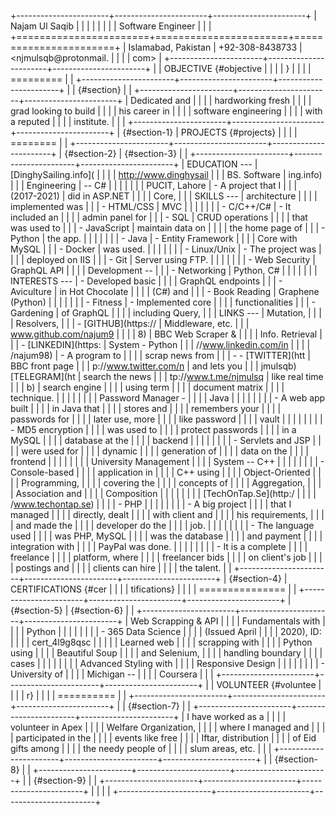 +-----------------------+-----------------------+-----------------------+
| Najam Ul Saqib        |                       |                       |
|                       |                       |                       |
| Software Engineer     |                       |                       |
+=======================+=======================+=======================+
| Islamabad, Pakistan   | +92-308-8438733       | <njmulsqb@protonmail. |
|                       |                       | com>                  |
+-----------------------+-----------------------+-----------------------+
|                       | OBJECTIVE {#objective |                       |
|                       | }                     |                       |
|                       | =========             |                       |
+-----------------------+-----------------------+-----------------------+
|                       |  {#section}           |                       |
+-----------------------+-----------------------+-----------------------+
| Dedicated and         |                       |                       |
| hardworking fresh     |                       |                       |
| grad looking to build |                       |                       |
| his career in         |                       |                       |
| software engineering  |                       |                       |
| with a reputed        |                       |                       |
| institute.            |                       |                       |
+-----------------------+-----------------------+-----------------------+
|  {#section-1}         | PROJECTS {#projects}  |                       |
|                       | ========              |                       |
+-----------------------+-----------------------+-----------------------+
|  {#section-2}         |  {#section-3}         |                       |
+-----------------------+-----------------------+-----------------------+
| EDUCATION ---         | [DinghySailing.info]( |                       |
|                       | http://www.dinghysail |                       |
| BS. Software          | ing.info)             |                       |
| Engineering           | -- C\#                |                       |
|                       |                       |                       |
| PUCIT, Lahore         | -   A project that I  |                       |
| (2017-2021)           |     did in ASP.NET    |                       |
|                       |     Core,             |                       |
| SKILLS ---            |     architecture      |                       |
|                       |     implemented was   |                       |
| -   HTML/CSS          |     MVC               |                       |
|                       |                       |                       |
| -   C/C++/C\#         | -   It included an    |                       |
|                       |     admin panel for   |                       |
| -   SQL               |     CRUD operations   |                       |
|                       |     that was used to  |                       |
| -   JavaScript        |     maintain data on  |                       |
|                       |     the home page of  |                       |
| -   Python            |     the app.          |                       |
|                       |                       |                       |
| -   Java              | -   Entity Framework  |                       |
|                       |     Core with MySQL   |                       |
| -   Docker            |     was used.         |                       |
|                       |                       |                       |
| -   Linux/Unix        | -   The project was   |                       |
|                       |     deployed on IIS   |                       |
| -   Git               |     Server using FTP. |                       |
|                       |                       |                       |
| -   Web Security      | GraphQL API           |                       |
|                       | Development --        |                       |
| -   Networking        | Python, C\#           |                       |
|                       |                       |                       |
| INTERESTS ---         | -   Developed basic   |                       |
|                       |     GraphQL endpoints |                       |
| -   Aviculture        |     in Hot Chocolate  |                       |
|                       |     (C\#) and         |                       |
| -   Book Reading      |     Graphene (Python) |                       |
|                       |                       |                       |
| -   Fitness           | -   Implemented core  |                       |
|                       |     functionalities   |                       |
| -   Gardening         |     of GraphQL        |                       |
|                       |     including Query,  |                       |
| LINKS ---             |     Mutation,         |                       |
|                       |     Resolvers,        |                       |
| -   [GITHUB](https:// |     Middleware, etc.  |                       |
| www.github.com/najum9 |                       |                       |
| 8)                    | BBC Web Scraper &     |                       |
|                       | Info. Retrieval       |                       |
| -   [LINKEDIN](https: | System - Python       |                       |
| //www.linkedin.com/in |                       |                       |
| /najum98)             | -   A program to      |                       |
|                       |     scrap news from   |                       |
| -   -   [TWITTER](htt |     BBC front page    |                       |
| p://www.twitter.com/n |     and lets you      |                       |
| jmulsqb)[TELEGRAM](ht |     search the news   |                       |
| tp://www.t.me/njmulsq |     like real time    |                       |
| b)                    |     search engine     |                       |
|                       |     using term        |                       |
|                       |     document matrix   |                       |
|                       |     technique.        |                       |
|                       |                       |                       |
|                       | Password Manager -    |                       |
|                       | Java                  |                       |
|                       |                       |                       |
|                       | -   A web app built   |                       |
|                       |     in Java that      |                       |
|                       |     stores and        |                       |
|                       |     remembers your    |                       |
|                       |     passwords for     |                       |
|                       |     later use, more   |                       |
|                       |     like password     |                       |
|                       |     vault             |                       |
|                       |                       |                       |
|                       | -   MD5 encryption    |                       |
|                       |     was used to       |                       |
|                       |     protect passwords |                       |
|                       |     in a MySQL        |                       |
|                       |     database at the   |                       |
|                       |     backend           |                       |
|                       |                       |                       |
|                       | -   Servlets and JSP  |                       |
|                       |     were used for     |                       |
|                       |     dynamic           |                       |
|                       |     generation of     |                       |
|                       |     data on the       |                       |
|                       |     frontend          |                       |
|                       |                       |                       |
|                       | University Management |                       |
|                       | System -- C++         |                       |
|                       |                       |                       |
|                       | -   Console-based     |                       |
|                       |     application in    |                       |
|                       |     C++ using         |                       |
|                       |     Object-Oriented   |                       |
|                       |     Programming,      |                       |
|                       |     covering the      |                       |
|                       |     concepts of       |                       |
|                       |     Aggregation,      |                       |
|                       |     Association and   |                       |
|                       |     Composition       |                       |
|                       |                       |                       |
|                       | [TechOnTap.Se](http:/ |                       |
|                       | /www.techontap.se)    |                       |
|                       | - PHP                 |                       |
|                       |                       |                       |
|                       | -   A big project     |                       |
|                       |     that I managed    |                       |
|                       |     directly, dealt   |                       |
|                       |     with client and   |                       |
|                       |     his requirements, |                       |
|                       |     and made the      |                       |
|                       |     developer do the  |                       |
|                       |     job.              |                       |
|                       |                       |                       |
|                       | -   The language used |                       |
|                       |     was PHP, MySQL    |                       |
|                       |     was the database  |                       |
|                       |     and payment       |                       |
|                       |     integration with  |                       |
|                       |     PayPal was done.  |                       |
|                       |                       |                       |
|                       | -   It is a complete  |                       |
|                       |     freelance         |                       |
|                       |     platform, where   |                       |
|                       |     freelancer bids   |                       |
|                       |     on client's job   |                       |
|                       |     postings and      |                       |
|                       |     clients can hire  |                       |
|                       |     the talent.       |                       |
+-----------------------+-----------------------+-----------------------+
|  {#section-4}         | CERTIFICATIONS  {#cer |                       |
|                       | tifications}          |                       |
|                       | ===============       |                       |
+-----------------------+-----------------------+-----------------------+
|  {#section-5}         |  {#section-6}         |                       |
+-----------------------+-----------------------+-----------------------+
| Web Scrapping & API   |                       |                       |
| Fundamentals with     |                       |                       |
| Python                |                       |                       |
|                       |                       |                       |
| -   365 Data Science  |                       |                       |
|     (Issued April     |                       |                       |
|     2020), ID:        |                       |                       |
|     cert\_4l9g8qsc \| |                       |                       |
|     Learned web       |                       |                       |
|     scrapping with    |                       |                       |
|     Python using      |                       |                       |
|     Beautiful Soup    |                       |                       |
|     and Selenium,     |                       |                       |
|     handling boundary |                       |                       |
|     cases             |                       |                       |
|                       |                       |                       |
| Advanced Styling with |                       |                       |
| Responsive Design     |                       |                       |
|                       |                       |                       |
| -   University of     |                       |                       |
|     Michigan --       |                       |                       |
|     Coursera          |                       |                       |
+-----------------------+-----------------------+-----------------------+
|                       | VOLUNTEER  {#voluntee |                       |
|                       | r}                    |                       |
|                       | ==========            |                       |
+-----------------------+-----------------------+-----------------------+
|                       |  {#section-7}         |                       |
+-----------------------+-----------------------+-----------------------+
| I have worked as a    |                       |                       |
| volunteer in Apex     |                       |                       |
| Welfare Organization, |                       |                       |
| where I managed and   |                       |                       |
| participated in the   |                       |                       |
| events like free      |                       |                       |
| Iftar, distribution   |                       |                       |
| of Eid gifts among    |                       |                       |
| the needy people of   |                       |                       |
| slum areas, etc.      |                       |                       |
+-----------------------+-----------------------+-----------------------+
|                       |  {#section-8}         |                       |
+-----------------------+-----------------------+-----------------------+
|                       |  {#section-9}         |                       |
+-----------------------+-----------------------+-----------------------+
|                       |                       |                       |
+-----------------------+-----------------------+-----------------------+
